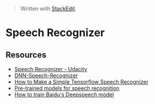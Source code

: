 > Written with [StackEdit](https://stackedit.io/).

# Speech Recognizer

## Resources

- [Speech Recognizer - Udacity](https://www.udacity.com/course/natural-language-processing-nanodegree--nd892)
- [DNN-Speech-Recognizer](https://github.com/simoninithomas/DNN-Speech-Recognizer)
- [How to Make a Simple Tensorflow Speech Recognizer](https://www.youtube.com/watch?v=u9FPqkuoEJ8&vl=en)
- [Pre-trained models for speech recognition](https://www.kaggle.com/c/tensorflow-speech-recognition-challenge/discussion/43576)
- [How to train Baidu's Deepspeech model]()
<!--stackedit_data:
eyJoaXN0b3J5IjpbLTE2MzAwNDM3NjZdfQ==
-->